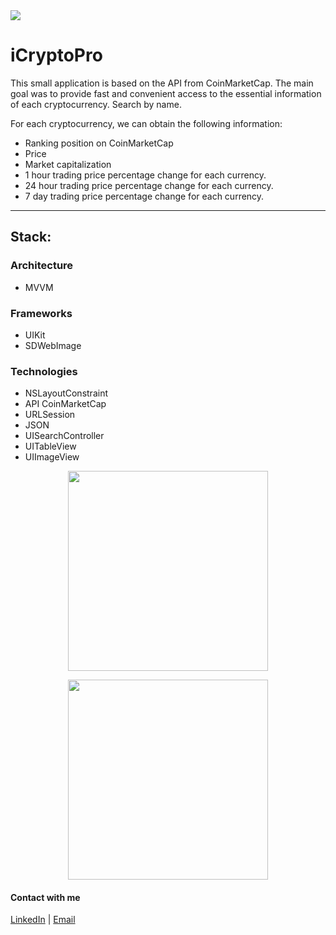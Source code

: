 <img src="https://img.shields.io/badge/Swift-UIKit-success">

# iCryptoPro
This small application is based on the API from CoinMarketCap.
The main goal was to provide fast and convenient access to the essential information of each cryptocurrency. Search by name.

For each cryptocurrency, we can obtain the following information:
- Ranking position on CoinMarketCap
- Price
- Market capitalization
- 1 hour trading price percentage change for each currency.
- 24 hour trading price percentage change for each currency.
- 7 day trading price percentage change for each currency.

---
## Stack:
### Architecture
- MVVM
### Frameworks
- UIKit
- SDWebImage
### Technologies
- NSLayoutConstraint
- API CoinMarketCap
- URLSession
- JSON
- UISearchController
- UITableView
- UIImageView

<p align="center">
      <img src="https://github.com/ThugiOS/iCryptoPro/blob/main/media/1.gif" width="320">
</p>

<p align="center">
      <img src="https://github.com/ThugiOS/iCryptoPro/blob/main/media/2.gif" width="320">
</p>

#### Contact with me
[LinkedIn](https://www.linkedin.com/in/artem-swift/) | [Email](mailto:artem.ios.nikitin@gmail.com "artem.ios.nikitin@gmail.com")

